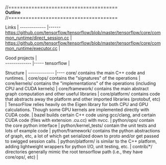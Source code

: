 
//======================================<br />
**Outline** <br />
//======================================<br />


Links | 
------------- |------
https://github.com/tensorflow/tensorflow/blob/master/tensorflow/core/common_runtime/direct_session.cc  |
https://github.com/tensorflow/tensorflow/blob/master/tensorflow/core/common_runtime/executor.cc |


Good projects |       
------------- |-----
tensorflow |


Structure     |
------------- |----
core/ contains the main C++ code and runtimes. | 
core/ops/ contains the "signatures" of the operations |
core/kernels/ contains the "implementations" of the operations (including CPU and CUDA kernels) |
core/framework/ contains the main abstract graph computation and other useful libraries | 
core/platform/ contains code that abstracts away the platform and other imported libraries (protobuf, etc) | 
TensorFlow relies heavily on the Eigen library for both CPU and GPU calculations.  Though some GPU kernels are implemented directly with CUDA code. | 
bazel builds certain C++ code using gcc/clang, and certain CUDA code (files with extension .cu.cc) with nvcc. |
python/ops/ contain the core python interface |
python/kernel_tests/ contain the unit tests and lots of example code |
python/framework/ contains the python abstractions of graph, etc, a lot of which get serialized down to proto and/or get passed to swigged session calls. |
python/platform/ is similar to the C++ platform, adding lightweight wrappers for python I/O, unit testing, etc. |
contrib/*/ directories generally mimic the root tensorflow path (i.e., they have core/ops/, etc) |




